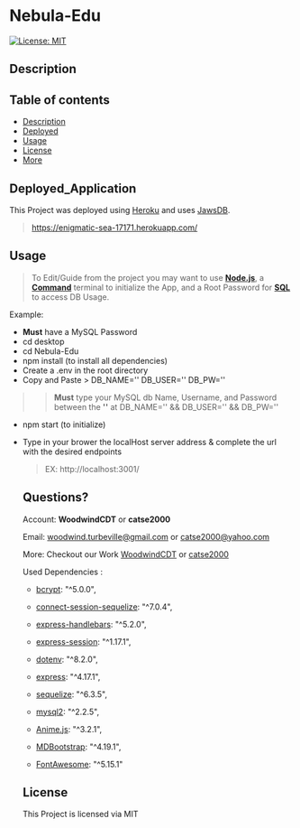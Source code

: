 # Nebula-Edu

[![License: MIT](https://img.shields.io/badge/License-MIT-green.svg)](https://opensource.org/licenses/MIT)
  
  ## Description 
  
  
  ## Table of contents
  
  - [Description](#Description)
  - [Deployed](#Deployed_Application)
  - [Usage](#Usage)
  - [License](#License)
  - [More](#Questions)
  
  
  ## Deployed_Application
  This Project was deployed using [Heroku](https://www.heroku.com/) and uses [JawsDB](https://devcenter.heroku.com/articles/jawsdb#:~:text=JawsDB%20is%20an%20add%2Don,Facebook%2C%20Twitter%2C%20and%20Youtube.).
  > https://enigmatic-sea-17171.herokuapp.com/
  
  ## Usage
  
  > To Edit/Guide from the project you may want to use [**Node.js**](https://nodejs.org/en/), a [**Command**](https://docs.microsoft.com/en-us/windows-server/administration/windows-commands/cmd) terminal to initialize the App, and a Root Password for [**SQL**](https://dev.mysql.com/doc/) to access DB Usage.

Example:
- **Must** have a MySQL Password
- cd desktop
- cd Nebula-Edu
- npm install (to install all dependencies)
- Create a .env in the root directory 
- Copy and Paste >
DB_NAME=''
DB_USER=''
DB_PW=''
>> **Must** type your MySQL db Name, Username, and Password between the **''** at DB_NAME='' && DB_USER='' && DB_PW=''
- npm start (to initialize)
- Type in your brower the localHost server address & complete the url with the desired endpoints
    > EX: http://localhost:3001/

  ## Questions?

  Account: **WoodwindCDT** or **catse2000**

  Email: woodwind.turbeville@gmail.com or catse2000@yahoo.com

  More: Checkout our Work [WoodwindCDT](https://github.com/WoodwindCDT) or [catse2000](https://github.com/catse2000)

  Used Dependencies :

    - [bcrypt](https://www.npmjs.com/package/bcrypt): "^5.0.0",

    - [connect-session-sequelize](https://www.npmjs.com/package/connect-session-sequelize): "^7.0.4",

    - [express-handlebars](https://www.npmjs.com/package/express-handlebars): "^5.2.0",

    - [express-session](https://www.npmjs.com/package/express-session): "^1.17.1",

    - [dotenv](https://www.npmjs.com/package/dotenv): "^8.2.0",

    - [express](https://www.npmjs.com/package/express): "^4.17.1",

    - [sequelize](https://www.npmjs.com/package/sequelize): "^6.3.5",

    - [mysql2](https://www.npmjs.com/package/mysql2): "^2.2.5",

    - [Anime.js](https://www.npmjs.com/package/animejs): "^3.2.1",

    - [MDBootstrap](https://mdbootstrap.com/): "^4.19.1",
    
    - [FontAwesome](https://fontawesome.com/): "^5.15.1"

  ## License
  This Project is licensed via MIT